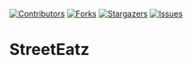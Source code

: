 
[![Contributors](https://img.shields.io/github/contributors/streeteatz/streeteatz_be.svg)](https://github.com/streeteatz/streeteatz_be/graphs/contributors)
[![Forks](https://img.shields.io/github/forks/streeteatz/streeteatz_be.svg)](https://github.com/streeteatz/streeteatz_be/forks)
[![Stargazers](https://img.shields.io/github/stars/streeteatz/streeteatz_be.svg)](https://github.com/streeteatz/streeteatz_be/stargazers)
[![Issues](https://img.shields.io/github/issues/streeteatz/streeteatz_be.svg)](https://github.com/streeteatz/streeteatz_be/issues)

# StreetEatz


